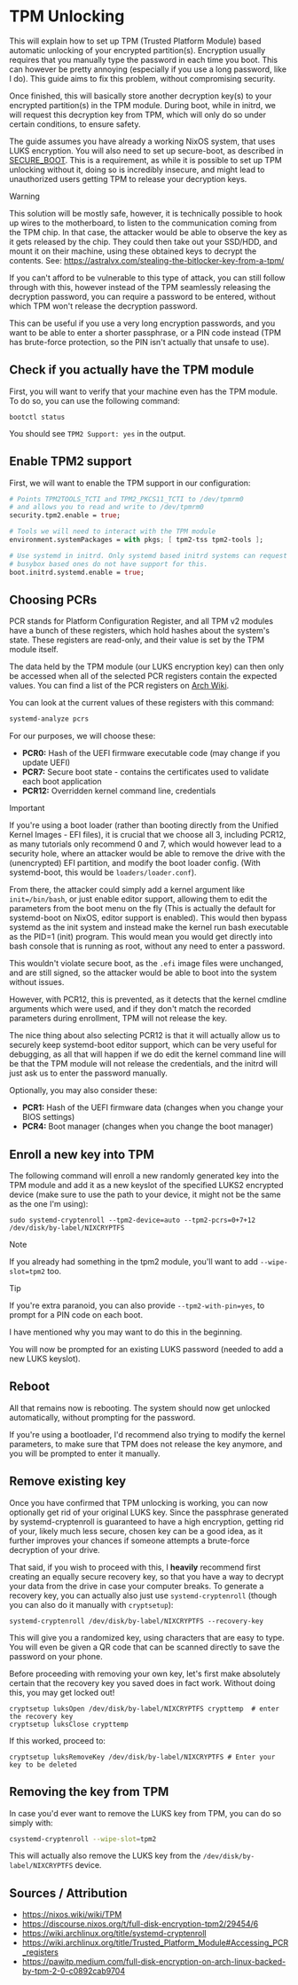 # TPM Unlocking

This will explain how to set up TPM (Trusted Platform Module) based automatic unlocking of your encrypted partition(s).
Encryption usually requires that you manually type the password in each time you boot. This can however be pretty
annoying (especially if you use a long password, like I do). This guide aims to fix this problem, without compromising
security.

Once finished, this will basically store another decryption key(s) to your encrypted partition(s) in the TPM module.
During boot, while in initrd, we will request this decryption key from TPM, which will only do so under certain
conditions, to ensure safety.

The guide assumes you have already a working NixOS system, that uses LUKS encryption. You will also need to set up
secure-boot, as described in [SECURE_BOOT](./03_SECURE_BOOT.md). This is a requirement, as while it is possible to set
up TPM unlocking without it, doing so is incredibly insecure, and might lead to unauthorized users getting TPM to
release your decryption keys.

> [!WARNING]
> This solution will be mostly safe, however, it is technically possible to hook up wires to the motherboard, to listen
> to the communication coming from the TPM chip. In that case, the attacker would be able to observe the key as it gets
> released by the chip. They could then take out your SSD/HDD, and mount it on their machine, using these obtained keys
> to decrypt the contents. See: <https://astralvx.com/stealing-the-bitlocker-key-from-a-tpm/>
>
> If you can't afford to be vulnerable to this type of attack, you can still follow through with this, however instead
> of the TPM seamlessly releasing the decryption password, you can require a password to be entered, without which TPM
> won't release the decryption password.
>
> This can be useful if you use a very long encryption passwords, and you want to be able to enter a shorter passphrase,
> or a PIN code instead (TPM has brute-force protection, so the PIN isn't actually that unsafe to use).

## Check if you actually have the TPM module

First, you will want to verify that your machine even has the TPM module. To do so, you can use the following command:

```shell
bootctl status
```

You should see `TPM2 Support: yes` in the output.

## Enable TPM2 support

First, we will want to enable the TPM support in our configuration:

```nix
# Points TPM2TOOLS_TCTI and TPM2_PKCS11_TCTI to /dev/tpmrm0
# and allows you to read and write to /dev/tpmrm0
security.tpm2.enable = true;

# Tools we will need to interact with the TPM module
environment.systemPackages = with pkgs; [ tpm2-tss tpm2-tools ];

# Use systemd in initrd. Only systemd based initrd systems can request data from the TPM module,
# busybox based ones do not have support for this.
boot.initrd.systemd.enable = true;
```

## Choosing PCRs

PCR stands for Platform Configuration Register, and all TPM v2 modules have a bunch of these registers, which hold
hashes about the system's state. These registers are read-only, and their value is set by the TPM module itself.

The data held by the TPM module (our LUKS encryption key) can then only be accessed when all of the selected PCR
registers contain the expected values. You can find a list of the PCR registers on [Arch
Wiki](https://wiki.archlinux.org/title/Trusted_Platform_Module#Accessing_PCR_registers).

You can look at the current values of these registers with this command:

```bash
systemd-analyze pcrs
```

For our purposes, we will choose these:

- **PCR0:** Hash of the UEFI firmware executable code (may change if you update UEFI)
- **PCR7:** Secure boot state - contains the certificates used to validate each boot application
- **PCR12:** Overridden kernel command line, credentials

> [!IMPORTANT]
> If you're using a boot loader (rather than booting directly from the Unified Kernel Images - EFI files), it is crucial
> that we choose all 3, including PCR12, as many tutorials only recommend 0 and 7, which would however lead to a
> security hole, where an attacker would be able to remove the drive with the (unencrypted) EFI partition, and modify
> the boot loader config. (With systemd-boot, this would be `loaders/loader.conf`).
>
> From there, the attacker could simply add a kernel argument like `init=/bin/bash`, or just enable editor support,
> allowing them to edit the parameters from the boot menu on the fly (This is actually the default for systemd-boot on
> NixOS, editor support is enabled). This would then bypass systemd as the init system and instead make the kernel run
> bash executable as the PID=1 (init) program. This would mean you would get directly into bash console that is running
> as root, without any need to enter a password.
>
> This wouldn't violate secure boot, as the `.efi` image files were unchanged, and are still signed, so the attacker
> would be able to boot into the system without issues.
>
> However, with PCR12, this is prevented, as it detects that the kernel cmdline arguments which were used, and if they
> don't match the recorded parameters during enrollment, TPM will not release the key.
>
> The nice thing about also selecting PCR12 is that it will actually allow us to securely keep systemd-boot editor
> support, which can be very useful for debugging, as all that will happen if we do edit the kernel command line will be
> that the TPM module will not release the credentials, and the initrd will just ask us to enter the password manually.

Optionally, you may also consider these:

- **PCR1:** Hash of the UEFI firmware data (changes when you change your BIOS settings)
- **PCR4:** Boot manager (changes when you change the boot manager)

## Enroll a new key into TPM

The following command will enroll a new randomly generated key into the TPM module and add it as a new keyslot of the
specified LUKS2 encrypted device (make sure to use the path to your device, it might not be the same as the one I'm
using):

```shell
sudo systemd-cryptenroll --tpm2-device=auto --tpm2-pcrs=0+7+12 /dev/disk/by-label/NIXCRYPTFS
```

> [!NOTE]
> If you already had something in the tpm2 module, you'll want to add `--wipe-slot=tpm2` too.

> [!TIP]
> If you're extra paranoid, you can also provide `--tpm2-with-pin=yes`, to prompt for a PIN code on each boot.
>
> I have mentioned why you may want to do this in the beginning.

You will now be prompted for an existing LUKS password (needed to add a new LUKS keyslot).

## Reboot

All that remains now is rebooting. The system should now get unlocked automatically, without prompting for the password.

If you're using a bootloader, I'd recommend also trying to modify the kernel parameters, to make sure that TPM does not
release the key anymore, and you will be prompted to enter it manually.

## Remove existing key

Once you have confirmed that TPM unlocking is working, you can now optionally get rid of your original LUKS key.
Since the passphrase generated by systemd-cryptenroll is guaranteed to have a high encryption, getting rid of your, likely much less secure, chosen key can be a good idea, as it further improves your chances if someone attempts a brute-force decryption of your drive.

That said, if you wish to proceed with this, I **heavily** recommend first creating an equally secure recovery key, so
that you have a way to decrypt your data from the drive in case your computer breaks. To generate a recovery key, you
can actually also just use `systemd-cryptenroll` (though you can also do it manually with `cryptsetup`):

```shell
systemd-cryptenroll /dev/disk/by-label/NIXCRYPTFS --recovery-key
```

This will give you a randomized key, using characters that are easy to type. You will even be given a QR code that can
be scanned directly to save the password on your phone.

Before proceeding with removing your own key, let's first make absolutely certain that the recovery key you saved does
in fact work. Without doing this, you may get locked out!

```shell
cryptsetup luksOpen /dev/disk/by-label/NIXCRYPTFS crypttemp  # enter the recovery key
cryptsetup luksClose crypttemp
```

If this worked, proceed to:

```shell
cryptsetup luksRemoveKey /dev/disk/by-label/NIXCRYPTFS # Enter your key to be deleted
```

## Removing the key from TPM

In case you'd ever want to remove the LUKS key from TPM, you can do so simply with:

```bash
csystemd-cryptenroll --wipe-slot=tpm2
```

This will actually also remove the LUKS key from the `/dev/disk/by-label/NIXCRYPTFS` device.

## Sources / Attribution

- <https://nixos.wiki/wiki/TPM>
- <https://discourse.nixos.org/t/full-disk-encryption-tpm2/29454/6>
- <https://wiki.archlinux.org/title/systemd-cryptenroll>
- <https://wiki.archlinux.org/title/Trusted_Platform_Module#Accessing_PCR_registers>
- <https://pawitp.medium.com/full-disk-encryption-on-arch-linux-backed-by-tpm-2-0-c0892cab9704>
